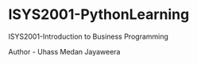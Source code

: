 # ISYS2001-PythonLearning
ISYS2001-Introduction to Business Programming

Author - Uhass Medan Jayaweera
